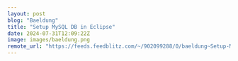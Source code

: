 ```yaml
---
layout: post
blog: "Baeldung"
title: "Setup MySQL DB in Eclipse"
date: 2024-07-31T12:09:22Z
image: images/baeldung.png
remote_url: "https://feeds.feedblitz.com/~/902099288/0/baeldung~Setup-MySQL-DB-in-Eclipse"
---
```

